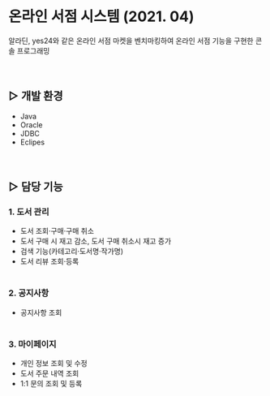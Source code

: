 # 온라인 서점 시스템 (2021. 04)
알라딘, yes24와 같은 온라인 서점 마켓을 벤치마킹하여 온라인 서점 기능을 구현한 콘솔 프로그래밍
<br><br><br>

## ▷ 개발 환경
- Java
- Oracle
- JDBC
- Eclipes
<br><br><br>

## ▷ 담당 기능
### 1. 도서 관리
- 도서 조회·구매·구매 취소<br>
- 도서 구매 시 재고 감소, 도서 구매 취소시 재고 증가<br>
- 검색 기능(카테고리·도서명·작가명)<br>
- 도서 리뷰 조회·등록<br><br>

### 2. 공지사항
- 공지사항 조회<br><br>

### 3. 마이페이지
- 개인 정보 조회 및 수정<br>
- 도서 주문 내역 조회<br>
- 1:1 문의 조회 및 등록<br>
